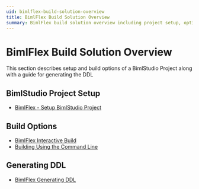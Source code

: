 ```yaml
---
uid: bimlflex-build-solution-overview
title: BimlFlex Build Solution Overview
summary: BimlFlex build solution overview including project setup, options, and generating DDL
---
```

# BimlFlex Build Solution Overview

This section describes setup and build options of a BimlStudio Project along with a guide for generating the DDL

## BimlStudio Project Setup

* [BimlFlex - Setup BimlStudio Project](xref:bimlflex-setup-bimlstudio-project)

## Build Options

* [BimlFlex Interactive Build](xref:bimlflex-interactive-build)
* [Building Using the Command Line](xref:bimlflex-command-line-build)

## Generating DDL

* [BimlFlex Generating DDL](xref:bimlflex-generating-ddl)
